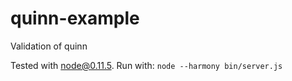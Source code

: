 quinn-example
=============

Validation of quinn

Tested with node@0.11.5. Run with: `node --harmony bin/server.js`
